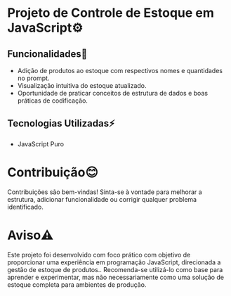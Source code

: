 # Projeto de Controle de Estoque em JavaScript⚙️

## Funcionalidades📌
* Adição de produtos ao estoque com respectivos nomes e quantidades no prompt.
* Visualização intuitiva do estoque atualizado.
* Oportunidade de praticar conceitos de estrutura de dados e boas práticas de codificação.

## Tecnologias Utilizadas⚡
* JavaScript Puro

# Contribuição😊
 Contribuições são bem-vindas! Sinta-se à vontade para melhorar a estrutura, adicionar funcionalidade ou corrigir qualquer problema identificado.

# Aviso⚠️
 Este projeto foi desenvolvido com foco prático com objetivo de proporcionar uma experiência em programação JavaScript, direcionada a gestão de estoque de produtos.. Recomenda-se utilizá-lo como base para aprender e experimentar, mas não necessariamente como uma solução de estoque completa para ambientes de produção.
